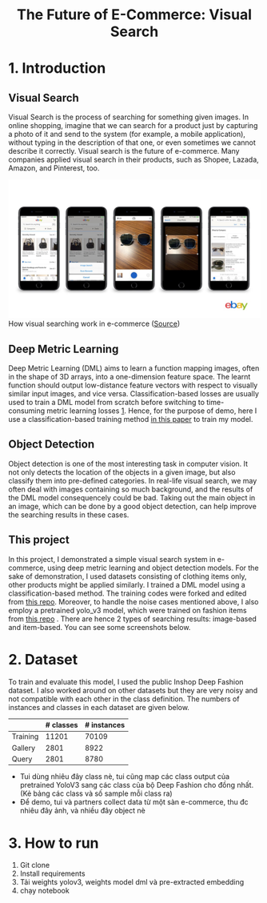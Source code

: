<div align="center">
    <h1>
    The Future of E-Commerce: Visual Search	
    </h1>
</div>

# 1. Introduction

## Visual Search

Visual Search is the process of searching for something given images. In online shopping, imagine that we can search for a product just by capturing a photo of it and send to the system (for example, a mobile application), without typing in the description of that one, or even sometimes we cannot describe it correctly. Visual search is the future of e-commerce. Many companies applied visual search in their products, such as Shopee, Lazada, Amazon, and Pinterest, too.

![](static/introduction.jpeg)
How visual searching work in e-commerce ([Source](https://medium.com/@virtua/visual-search-in-e-commerce-41ecf52b66d2))

## Deep Metric Learning
Deep Metric Learning (DML) aims to learn a function mapping images, often in the shape of 3D arrays, into a one-dimension feature space. The learnt function should output low-distance feature vectors with respect to visually similar input images, and vice versa. Classification-based losses are usually used to train a DML model from scratch before switching to time-consuming metric learning losses [1](https://arxiv.org/abs/1811.12649). Hence, for the purpose of demo, here I use a classification-based training method [in this paper](https://arxiv.org/abs/1811.12649) to train my model.

## Object Detection
Object detection is one of the most interesting task in computer vision. It not only detects the location of the objects in a given image, but also classify them into pre-defined categories. In real-life visual search, we may often deal with images containing so much background, and the results of the DML model consequencely could be bad. Taking out the main object in an image, which can be done by a good object detection, can help improve the searching results in these cases.

## This project

In this project, I demonstrated a simple visual search system in e-commerce, using deep metric learning and object detection models. For the sake of demonstration, I used datasets consisting of clothing items only, other products might be applied similarly. I trained a DML model using a classification-based method. The training codes were forked and edited from [this repo](https://github.com/azgo14/classification_metric_learning). Moreover, to handle the noise cases mentioned above, I also employ a pretrained yolo_v3 model, which were trained on fashion items from [this repo](https://github.com/simaiden/Clothing-Detection) . There are hence 2 types of searching results: image-based and item-based. You can see some screenshots below.


# 2. Dataset

To train and evaluate this model, I used the public Inshop Deep Fashion dataset. I also worked around on other datasets but they are very noisy and not compatible with each other in the class definition. The numbers of instances and classes in each dataset are given below.

|                   	| # classes	| # instances 	|
|-------------------	| --------	| --------	|
| Training		| 11201	| 70109	|
| Gallery		| 2801		| 8922		|
| Query		| 2801		| 8780		|




- Tui dùng nhiêu đây class nè, tui cũng map các class output của pretrained YoloV3 sang các class của bộ Deep Fashion cho đồng nhất.
(Kẻ bảng các class và số sample mỗi class ra)
- Để demo, tui và partners collect data từ một sàn e-commerce, thu đc nhiêu đây ảnh, và nhiều đây object nè

# 3. How to run
1. Git clone
2. Install requirements
3. Tải weights yolov3, weights model dml và pre-extracted embedding
4. chạy notebook



